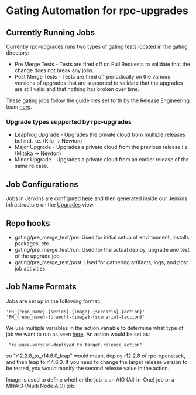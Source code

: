 # Gating Automation for rpc-upgrades

## Currently Running Jobs

Currently rpc-upgrades runs two types of gating tests located in the gating directory:

* Pre Merge Tests - Tests are fired off on Pull Requests to validate that the change does not break any jobs.
* Post Merge Tests - Tests are fired off periodically on the various versions of upgrades that are supported to validate that the upgrades are still valid and that nothing has broken over time.

These gating jobs follow the guidelines set forth by the Release Engineering team [here](https://rpc-openstack.atlassian.net/wiki/spaces/RE/pages/19005457/RE+for+Projects).

### Upgrade types supported by rpc-upgrades

* Leapfrog Upgrade - Upgrades the private cloud from multiple releases behind.  i.e. (Kilo -> Newton)
* Major Upgrade - Upgrades a private cloud from the previous release i.e (Mitaka -> Newton)
* Minor Upgrade - Upgrades a private cloud from an earlier release of the same release.

##  Job Configurations

Jobs in Jenkins are configured [here](https://github.com/rcbops/rpc-gating/blob/master/rpc_jobs/rpc_upgrades.yml) and then generated inside our Jenkins infrastructure on the [Upgrades](https://rpc.jenkins.cit.rackspace.net/view/Upgrades/) view.

## Repo hooks

* gating/pre_merge_test/pre: Used for initial setup of environment, installs packages, etc.
* gating/pre_merge_test/run: Used for the actual deploy, upgrade and test of the upgrade job
* gating/pre_merge_test/post: Used for gathering artifacts, logs, and post job activities

## Job Name Formats

Jobs are set up in the following format:

    'PR_{repo_name}-{series}-{image}-{scenario}-{action}'
    'PM_{repo_name}-{branch}-{image}-{scenario}-{action}'

We use multiple variables in the action variable to determine what type of job we want to run as seen [here](https://github.com/rcbops/rpc-gating/blob/master/rpc_jobs/rpc_upgrades.yml#L42).  An action would be set as:

     "release-version-deployed_to_target-release_action"

so "r12.2.8_to_r14.6.0_leap" would mean, deploy r12.2.8 of rpc-openstack, and then leap to r14.6.0.  If you need to change the target release version to be tested, you would modify the second release value in the action.

Image is used to define whether the job is an AIO (All-in-One) job or a MNAIO (Multi Node AIO) job.
